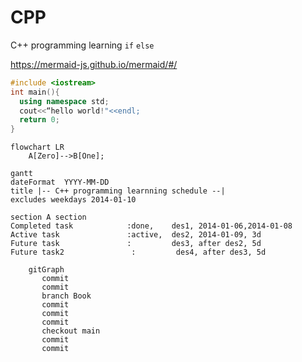 # CPP 
C++ programming learning `if` `else`

<https://mermaid-js.github.io/mermaid/#/>
```CPP
#include <iostream>
int main(){  
  using namespace std;
  cout<<“hello world!"<<endl;
  return 0;
}
```
 
```mermaid
flowchart LR
    A[Zero]-->B[One];
```
<!--
Comments
-->

```mermaid
gantt
dateFormat  YYYY-MM-DD
title |-- C++ programming learnning schedule --|
excludes weekdays 2014-01-10

section A section
Completed task            :done,    des1, 2014-01-06,2014-01-08
Active task               :active,  des2, 2014-01-09, 3d
Future task               :         des3, after des2, 5d
Future task2               :         des4, after des3, 5d
```
```mermaid
    gitGraph
       commit
       commit
       branch Book
       commit
       commit
       commit
       checkout main
       commit
       commit
```
